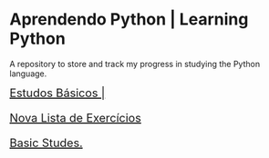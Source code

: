 # Aprendendo Python | Learning Python
A repository to store and track my progress in studying the Python language.



<span style="font-size:20px;">
<a href="https://github.com/Rbriitto/LearnToPython/blob/main/studes/basic_studes/List.md">Estudos Básicos |<span style="font-size:12px;">
  
<a href="https://github.com/Rbriitto/learn_python/blob/main/studes/basic_studes/Nova%20Lista%20de%20Exercicios.md"> Nova Lista de Exercícios <span style="font-size:12px;">

Basic Studes</span>.

